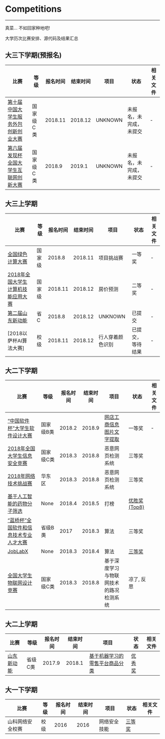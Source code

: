 # Competitions
---
真菜... 不如回家种地吧!

大学历次比赛安排、源代码及结果汇总

## 大三下学期(预报名)

比赛 | 等级 | 报名时间 | 结束时间 | 项目 | 状态 | 相关文件
--- | --- | --- | --- | --- | --- | --- |
[第十届中国大学生服务外包创新创业大赛](http://www.fwwb.org.cn/) | 国家级C类 | 2018.11 | 2018.12 | UNKNOWN | 未报名，未完成，未提交 | - | -
[第六届发现杯全国大学生互联网创新大赛](http://www.dajiangsai.org/) | 国家级C类 | 2018.9 | 2019.1 | UNKNOWN | 未报名，未完成，未提交 | - | -


## 大三上学期

比赛 | 等级 | 报名时间 | 结束时间 | 项目 | 状态 | 相关文件
--- | --- | --- | --- | --- | --- | --- |
[全国绿色计算大赛](https://www.educoder.net/competitions/gcc-dev-2018) | 国家级 | 2018.8 | 2018.11 | 项目挑战赛 | 一等奖 | - | [比赛通知]() [获奖通知]() [证书]()
[2018年全国大学生计算机技能应用大赛](http://www.cnccac.com) | 国家级 | 2018.11 | 2018.12 | 房价预测 | 二等奖 | -
[第二届山东新动能](http://sdsoft.topcio.cn) | 省C | 2018.8 | 2018.12 | UNKNOWN | 已提交 | -
[2018以萨杯AI算法大赛] | 校级 | 2018.11 | 2018.12 | 行人穿着颜色识别 | 已提交，等待结果 | -


## 大二下学期
比赛 | 等级 | 报名时间 | 结束时间 | 项目 | 状态 | 相关文件
--- | --- | --- | --- | --- | --- | --- |
[“中国软件杯”大学生软件设计大赛](http://www.cnsoftbei.com/) | 国家级B类 | 2018.2 | 2018.9 | [网店工商信息图片文字提取](http://www.cnsoftbei.com/bencandy.php?fid=151&aid=1611) | 一等奖 | -
[2018年全国大学生信息安全竞赛](http://www.ciscn.cn/competition/securityCompetition?compet_id=26) | 国家级C类 | 2018.3 | 2018.8 | 恶意网页检测系统　| 三等奖
[2018年网络技术挑战赛](http://http://netcontest.moocollege.com/) | 华东区 | 2018.3 | 2018.8 | 恶意网页检测系统　| 三等奖
[基于人工智能的药物分子筛选](http://www.dcjingsai.com/common/cmpt/%E5%9F%BA%E4%BA%8E%E4%BA%BA%E5%B7%A5%E6%99%BA%E8%83%BD%E7%9A%84%E8%8D%AF%E7%89%A9%E5%88%86%E5%AD%90%E7%AD%9B%E9%80%89_%E6%8E%92%E8%A1%8C%E6%A6%9C.html) | None | 2018.4 | 2018.5 | 打榜 | [优胜奖(Top8)](https://github.com/ETCartman/Competitions/blob/master/imgs/dc2018.pdf)
[“蓝桥杯”全国软件和信息技术专业人才大赛](http://dasai.lanqiao.cn/) | 省级B类 | 2017 | 2018.3 | 算法 | 三等奖
[JobLabX](http://www.joblabx.com/) | None | 2018.3 | 2018.4 | 算法 | [三等奖](https://github.com/ETCartman/Competitions/blob/master/imgs/joblabx2018.jpg)
[全国大学生物联网设计竞赛](http://210.39.2.52/ac/home/home/website/wn/58410.html) |国家级C类 | 2018.3| 2018.8| 基于深度学习与物联网技术的路况检测系统 | 凉了, 反思

## 大二上学期
比赛 | 等级 | 报名时间 | 结束时间 | 项目 | 状态 | 相关文件
--- | --- | --- | --- | --- | --- | --- |
[山东新动能](https://github.com/ETCartman/SDXinDongNeng2017)| 省级C类 | 2017.9 | 2018.1 | [基于机器学习的零售平台商品分类](https://github.com/ETCartman/SDXinDongNeng2017) | [优秀奖](https://github.com/ETCartman/Competitions/blob/master/imgs/sdxdn2017.jpg)

## 大一下学期
比赛 | 等级 | 报名时间 | 结束时间 | 项目 | 状态 | 相关文件
--- | --- | --- | --- | --- | --- | --- |
山科网络安全校赛 | 校级 | 2016 | 2016 | 网络安全技能 | [三等奖](https://github.com/ETCartman/Competitions/blob/master/imgs/sec2016.jpg)






